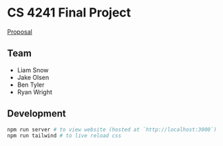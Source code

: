 # CS 4241 Final Project

[Proposal](PROPOSAL.md)

## Team
 - Liam Snow
 - Jake Olsen
 - Ben Tyler
 - Ryan Wright

## Development
```bash
npm run server # to view website (hosted at `http://localhost:3000`)
npm run tailwind # to live reload css
```
